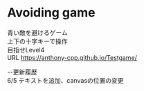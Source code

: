 # Avoiding game
青い敵を避けるゲーム  
上下の十字キーで操作  
目指せLevel4  
URL https://anthony-cpp.github.io/Testgame/    
  
--更新履歴  
6/5 テキストを追加、canvasの位置の変更
